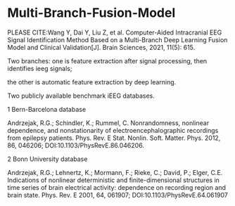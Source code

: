 # Multi-Branch-Fusion-Model

PLEASE CITE:Wang Y, Dai Y, Liu Z, et al. Computer-Aided Intracranial EEG Signal Identification Method Based on a Multi-Branch Deep Learning Fusion Model and Clinical Validation[J]. Brain Sciences, 2021, 11(5): 615.

Two branches: one is feature extraction after signal processing, then identifies ieeg signals; 

the other is automatic feature extraction by deep learning.

Two publicly available benchmark iEEG databases.


1 Bern-Barcelona database

Andrzejak, R.G.; Schindler, K.; Rummel, C. Nonrandomness, nonlinear dependence, and nonstationarity of electroencephalographic recordings from epilepsy patients. Phys. Rev. E Stat. Nonlin. Soft. Matter. Phys. 2012, 86, 046206; DOI:10.1103/PhysRevE.86.046206.


2 Bonn University database

Andrzejak, R.G.; Lehnertz, K.; Mormann, F.; Rieke, C.; David, P.; Elger, C.E. Indications of nonlinear deterministic and finite-dimensional structures in time series of brain electrical activity: dependence on recording region and brain state. Phys. Rev. E 2001, 64, 061907; DOI:10.1103/PhysRevE.64.061907
